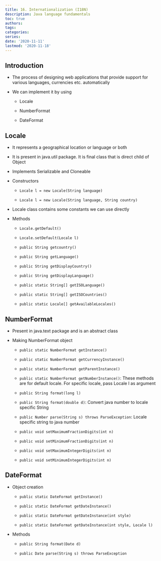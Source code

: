```yaml
---
title: 16. Internationalization (I18N)
description: Java language fundamentals
toc: true
authors:
tags:
categories:
series:
date: '2020-11-11'
lastmod: '2020-11-18'
---
```


## Introduction

- The process of designing web applications that provide support for various languages, currencies etc. automatically

- We can implement it by using

    - Locale

    - NumberFormat

    - DateFormat

## Locale

- It represents a geographical location or language or both

- It is present in java.util package. It is final class that is direct child of Object

- Implements Serializable and Cloneable

- Constructors

    - ```Locale l = new Locale(String language)```

    - ```Locale l = new Locale(String language, String country)```

- Locale class contains some constants we can use directly

- Methods

    - ```Locale.getDefault()```

    - ```Locale.setDefault(Locale l)```

    - ```public String getcountry()```

    - ```public String getLanguage()```

    - ```public String getDisplayCountry()```

    - ```public String getDisplayLanguage()```

    - ```public static String[] getISOLanguage()```

    - ```public static String[] getISOCountries()```

    - ```public static Locale[] getAvailableLocales()```

## NumberFormat

- Present in java.text package and is an abstract class

- Making NumberFormat object

    - ```public static NumberFormat getInstance()```

    - ```public static NumberFormat getCurrencyInstance()```

    - ```public static NumberFormat getParentInstance()```

    - ```public static NumberFormat getNumberInstance()```: These methods are for default locale. For specific locale, pass Locale l as argument

    - ```public String format(long l)```

    - ```public String format(double d)```: Convert java number to locale specific String

    - ```public Number parse(String s) throws ParseException```: Locale specific string to java number

    - ```public void setMaximumFractionDigits(int n)```

    - ```public void setMinimumFractionDigits(int n)```

    - ```public void setMaximumIntegerDigits(int n)```

    - ```public void setMinimumIntegerDigits(int n)```

## DateFormat

- Object creation

    - ```public static DateFormat getInstance()```

    - ```public static DateFormat getDateInstance()```

    - ```public static DateFormat getDateInstance(int style)```

    - ```public static DateFormat getDateInstance(int style, Locale l)```

- Methods

    - ```public String format(Date d)```

    - ```public Date parse(String s) throws ParseException```